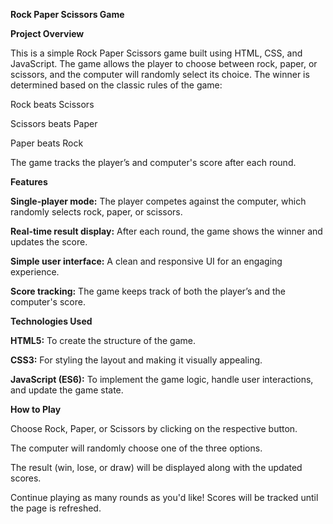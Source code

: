 **Rock Paper Scissors Game**

**Project Overview**

This is a simple Rock Paper Scissors game built using HTML, CSS, and JavaScript. The game allows the player to choose between rock, paper, or scissors, and the computer will randomly select its choice. The winner is determined based on the classic rules of the game:

Rock beats Scissors

Scissors beats Paper

Paper beats Rock

The game tracks the player’s and computer's score after each round.

**Features**

**Single-player mode:**  The player competes against the computer, which randomly selects rock, paper, or scissors.

**Real-time result display:**  After each round, the game shows the winner and updates the score.

**Simple user interface:**  A clean and responsive UI for an engaging experience.

**Score tracking:**  The game keeps track of both the player’s and the computer's score.


**Technologies Used**

**HTML5:** To create the structure of the game.

**CSS3:** For styling the layout and making it visually appealing.

**JavaScript (ES6):** To implement the game logic, handle user interactions, and update the game state.


**How to Play**

Choose Rock, Paper, or Scissors by clicking on the respective button.

The computer will randomly choose one of the three options.

The result (win, lose, or draw) will be displayed along with the updated scores.

Continue playing as many rounds as you'd like! Scores will be tracked until the page is refreshed.

